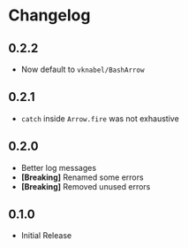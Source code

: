# Changelog

## 0.2.2

* Now default to `vknabel/BashArrow`

## 0.2.1

* `catch` inside `Arrow.fire` was not exhaustive

## 0.2.0

* Better log messages
* **[Breaking]** Renamed some errors
* **[Breaking]** Removed unused errors

## 0.1.0

* Initial Release
